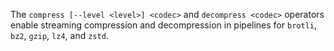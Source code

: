 The `compress [--level <level>] <codec>` and `decompress <codec>` operators
enable streaming compression and decompression in pipelines for `brotli`, `bz2`,
`gzip`, `lz4`, and `zstd`.
